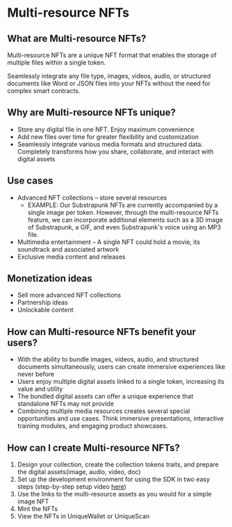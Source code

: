 # Multi-resource NFTs

## What are Multi-resource NFTs?
Multi-resource NFTs are a unique NFT format that enables the storage of multiple files within a single token.

Seamlessly integrate any file type, images, videos, audio, or structured documents like Word or JSON files into your NFTs without the need for complex smart contracts.

## Why are Multi-resource NFTs unique?
- Store any digital file in one NFT. Enjoy maximum convenience
- Add new files over time for greater flexibility and customization
- Seamlessly integrate various media formats and structured data. Completely transforms how you share, collaborate, and interact with digital assets

## Use cases
- Advanced NFT collections – store several resources
  - EXAMPLE: Our Substrapunk NFTs are currently accompanied by a single image per token. However, through the multi-resource NFTs feature, we can incorporate additional elements such as a 3D image of Substrapunk, a GIF, and even Substrapunk's voice using an MP3 file.
- Multimedia entertainment – A single NFT could hold a movie, its soundtrack and associated artwork
- Exclusive media content and releases

## Monetization ideas
- Sell more advanced NFT collections
- Partnership ideas
- Unlockable content

## How can Multi-resource NFTs benefit your users?
- With the ability to bundle images, videos, audio, and structured documents simultaneously, users can create immersive experiences like never before
- Users enjoy multiple digital assets linked to a single token, increasing its value and utility
- The bundled digital assets can offer a unique experience that standalone NFTs may not provide
- Combining multiple media resources creates several special opportunities and use cases. Think immersive presentations, interactive training modules, and engaging product showcases.


## How can I create Multi-resource NFTs?

1. Design your collection, create the collection tokens traits, and prepare the digital assets(image, audio, video, doc)
2. Set up the development environment for using the SDK in two easy steps (step-by-step setup video [here](https://youtu.be/StfRap-dvks))
3. Use the links to the multi-resource assets as you would for a simple image NFT
4. Mint the NFTs
5. View the NFTs in UniqueWallet or UniqueScan
